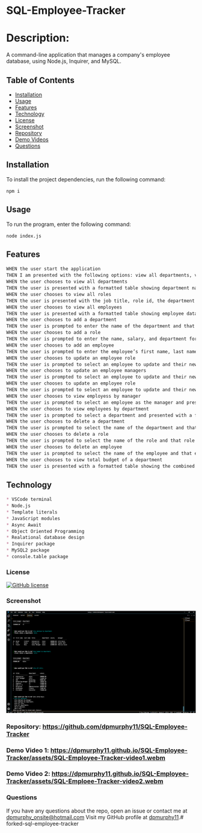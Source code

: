 # SQL-Employee-Tracker
# Description:
A command-line application that manages a company's employee database, using Node.js, Inquirer, and MySQL.
## Table of Contents
* [Installation](#installation)
* [Usage](#usage)
* [Features](#features)
* [Technology](#technology)
* [License](#license)
* [Screenshot](#screenshot)
* [Repository](#repository-httpsgithubcomdpmurphy11sql-employee-tracker)
* [Demo Videos](#demo-video-1-httpsdpmurphy11githubiosql-employee-trackerassetssql-employee-tracker-video1webm)
* [Questions](#questions)
## Installation
  To install the project dependencies, run the following command:
  ```
  npm i
  ```
## Usage
  To run the program, enter the following command:
  ```
  node index.js
  ```
## Features
```md
WHEN the user start the application
THEN I am presented with the following options: view all departments, view all roles, view all employees, add a department, add a role, add an employee, update an employee role, view employess by manager, view employees by department, delete departments, delete roles, delete employees, and view total budget of a department 
WHEN the user chooses to view all departments
THEN the user is presented with a formatted table showing department names and department ids
WHEN the user chooses to view all roles
THEN the user is presented with the job title, role id, the department that role belongs to, and the salary for that role
WHEN the user chooses to view all employees
THEN the user is presented with a formatted table showing employee data, including employee ids, first names, last names, job titles, departments, salaries, and managers that the employees report to
WHEN the user chooses to add a department
THEN the user is prompted to enter the name of the department and that department is added to the database
WHEN the user chooses to add a role
THEN the user is prompted to enter the name, salary, and department for the role and that role is added to the database
WHEN the user chooses to add an employee
THEN the user is prompted to enter the employee’s first name, last name, role, and manager, and that employee is added to the database
WHEN the user chooses to update an employee role
THEN the user is prompted to select an employee to update and their new role and this information is updated in the database 
WHEN the user chooses to update an employee managers
THEN the user is prompted to select an employee to update and their new manager and this information is updated in the database 
WHEN the user chooses to update an employee role
THEN the user is prompted to select an employee to update and their new role and this information is updated in the database 
WHEN the user chooses to view employess by manager
THEN the user is prompted to select an employee as the manager and presented with a formatted table showing employee data, including employee ids, first names, last names, job titles, departments, salaries of the emplyees that report to that manager
WHEN the user chooses to view employees by department
THEN the user is prompted to select a department and presented with a formatted table showing employee data, including employee ids, first names, last names, job titles, departments, salaries of the emplyees that are in that department
WHEN the user chooses to delete a department
THEN the user is prompted to select the name of the department and that department is deleted from the database
WHEN the user chooses to delete a role
THEN the user is prompted to select the name of the role and that role is deleted from the database
WHEN the user chooses to delete an employee
THEN the user is prompted to select the name of the employee and that employee is deleted from the database
WHEN the user chooses to view total budget of a department
THEN the user is presented with a formatted table showing the combined salaries of all employees in that department
```
## Technology
```md
* VSCode terminal
* Node.js
* Template literals
* JavaScript modules
* Async Await
* Object Oriented Programming
* Realational database design
* Inquirer package
* MySQL2 package
* console.table package
```
### License
[![GitHub license](https://img.shields.io/github/license/dpmurphy11/Team-Profile-Generator?style=plastic)](https://github.com/dpmurphy11/SQL-Employee-Tracker/blob/main/LICENSE)
### Screenshot
![Application screenshot](./assets/SQL-Employee-Tracker.png)
### Repository: <https://github.com/dpmurphy11/SQL-Employee-Tracker>
### Demo Video 1: <https://dpmurphy11.github.io/SQL-Employee-Tracker/assets/SQL-Employee-Tracker-video1.webm>
### Demo Video 2: <https://dpmurphy11.github.io/SQL-Employee-Tracker/assets/SQL-Emploee-Tracker-video2.webm>
### Questions
  If you have any questions about the repo, open an issue or contact me at dpmurphy_onsite@hotmail.com
  Visit my GitHub profile at [dpmurphy11](https://github.com/dpmurphy11/).# forked-sql-employee-tracker
